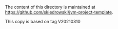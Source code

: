 The content of this directory is maintained at https://github.com/skiedrowski/jvm-project-template.

This copy is based on tag V20210310